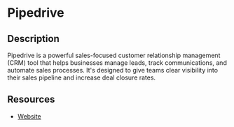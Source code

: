 # Pipedrive
## Description
Pipedrive is a powerful sales-focused customer relationship management (CRM) tool that helps businesses manage leads, track communications, and automate sales processes. It's designed to give teams clear visibility into their sales pipeline and increase deal closure rates.

## Resources
* [Website](pipedrive.com)